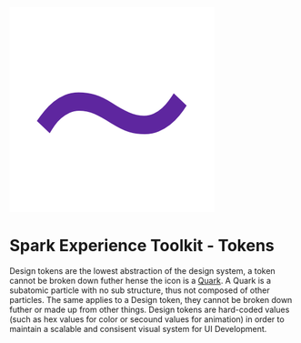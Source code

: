 ![Quark](Quark.png) 
# Spark Experience Toolkit - Tokens

Design tokens are the lowest abstraction of the design system, a token cannot be broken down futher hense the icon is a [Quark](https://en.wikipedia.org/wiki/Quark). A Quark is a subatomic particle with no sub structure, thus not composed of other particles. The same applies to a Design token, they cannot be broken down futher or made up from other things. Design tokens are hard-coded values (such as hex values for color or secound values for animation) in order to maintain a scalable and consisent visual system for UI Development.